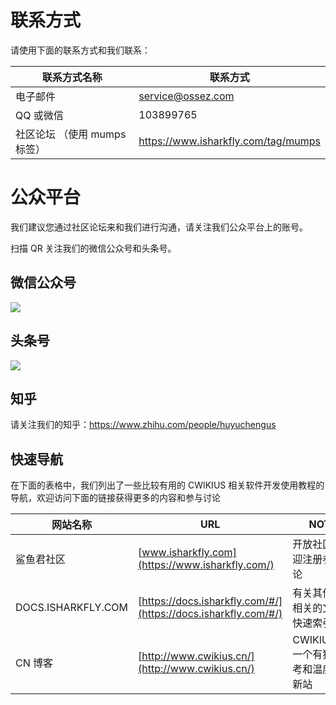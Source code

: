 # 联系方式

请使用下面的联系方式和我们联系：

| 联系方式名称             | 联系方式                                          |
|--------------------|-----------------------------------------------|
| 电子邮件               | [service@ossez.com](mailto:service@ossez.com) |
| QQ 或微信             | 103899765                                     |
| 社区论坛 （使用 mumps 标签） | https://www.isharkfly.com/tag/mumps           |

# 公众平台

我们建议您通过社区论坛来和我们进行沟通，请关注我们公众平台上的账号。

扫描 QR 关注我们的微信公众号和头条号。

## 微信公众号

![](https://cdn.ossez.com/img/cwikius/cwikius-qr-wechat-search-w400.png)

## 头条号

![](https://cdn.ossez.com/img/cwikius/cwikus-qr-toutiao.png)

## 知乎

请关注我们的知乎：https://www.zhihu.com/people/huyuchengus

## 快速导航

在下面的表格中，我们列出了一些比较有用的 CWIKIUS 相关软件开发使用教程的导航，欢迎访问下面的链接获得更多的内容和参与讨论

| 网站名称               | URL                                                            | NOTE                      |
|--------------------|----------------------------------------------------------------|---------------------------|
| 鲨鱼君社区              | [www.isharkfly.com](https://www.isharkfly.com/)                | 开放社区，欢迎注册参与讨论             |
| DOCS.ISHARKFLY.COM | [https://docs.isharkfly.com/#/](https://docs.isharkfly.com/#/) | 有关其他技术相关的文档和快速索引          |
| CN 博客              | [http://www.cwikius.cn/](http://www.cwikius.cn/)               | CWIKIUS.CN 一个有独立思考和温度的清新站 |
